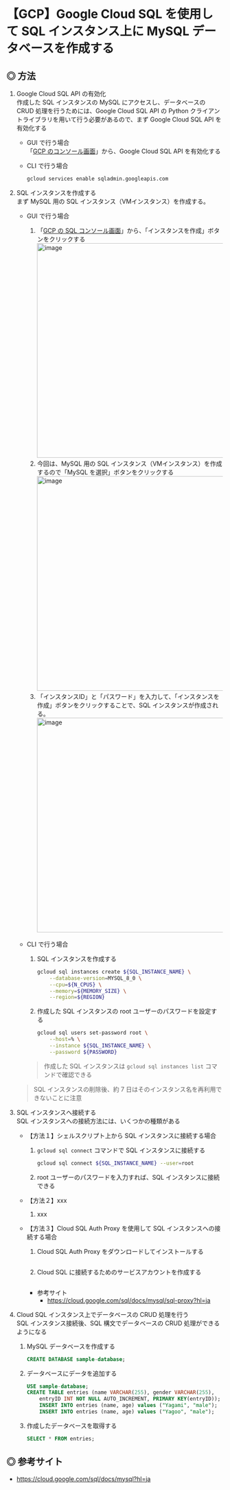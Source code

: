 # 【GCP】Google Cloud SQL を使用して SQL インスタンス上に MySQL データベースを作成する

## ◎ 方法

1. Google Cloud SQL API の有効化<br>
    作成した SQL インスタンスの MySQL にアクセスし、データベースの CRUD 処理を行うためには、Google Cloud SQL API の Python クライアントライブラリを用いて行う必要があるので、まず Google Cloud SQL API を有効化する

    - GUI で行う場合<br>
        「[GCP のコンソール画面](https://console.cloud.google.com/marketplace/product/google/sql-component.googleapis.com?q=search&referrer=search&hl=ja&project=my-project2-303004)」から、Google Cloud SQL API を有効化する

    - CLI で行う場合<br>
        ```sh
        gcloud services enable sqladmin.googleapis.com
        ```

1. SQL インスタンスを作成する<br>
    まず MySQL 用の SQL インスタンス（VMインスタンス）を作成する。

    - GUI で行う場合<br>
        1. 「[GCP の SQL コンソール画面](https://console.cloud.google.com/sql?hl=ja&project=my-project2-303004)」から、「インスタンスを作成」ボタンをクリックする<br>
            <img width="500" alt="image" src="https://user-images.githubusercontent.com/25688193/170828315-2afee7d4-d950-411d-8fff-ae9cb0e2ae52.png"><br>
        1. 今回は、MySQL 用の SQL インスタンス（VMインスタンス）を作成するので「MySQL を選択」ボタンをクリックする<br>
            <img width="500" alt="image" src="https://user-images.githubusercontent.com/25688193/170828337-c0949cae-4832-41f1-84b9-8bf0a67950b0.png"><br>
        1. 「インスタンスID」と「パスワード」を入力して、「インスタンスを作成」ボタンをクリックすることで、SQL インスタンスが作成される。<br>
            <img width="500" alt="image" src="https://user-images.githubusercontent.com/25688193/170828585-1e278f36-5337-4a2d-b6bc-31ff0627165e.png"><br>

    - CLI で行う場合<br>
        1. SQL インスタンスを作成する
            ```sh
            gcloud sql instances create ${SQL_INSTANCE_NAME} \
                --database-version=MYSQL_8_0 \
                --cpu=${N_CPUS} \
                --memory=${MEMORY_SIZE} \
                --region=${REGION}
            ```

        1. 作成した SQL インスタンスの root ユーザーのパスワードを設定する
            ```sh
            gcloud sql users set-password root \
                --host=% \
                --instance ${SQL_INSTANCE_NAME} \
                --password ${PASSWORD}
            ```

        > 作成した SQL インスタンスは `gcloud sql instances list` コマンドで確認できる

    > SQL インスタンスの削除後、約 7 日はそのインスタンス名を再利用できないことに注意

1. SQL インスタンスへ接続する<br>
    SQL インスタンスへの接続方法には、いくつかの種類がある

    - 【方法１】シェルスクリプト上から SQL インスタンスに接続する場合<br>
        1. `gcloud sql connect` コマンドで SQL インスタンスに接続する<br>
            ```sh
            gcloud sql connect ${SQL_INSTANCE_NAME} --user=root
            ```
        1. root ユーザーのパスワードを入力すれば、SQL インスタンスに接続できる<br>

    - 【方法２】xxx<br>
        1. xxx

    - 【方法３】Cloud SQL Auth Proxy を使用して SQL インスタンスへの接続する場合<br>
        1. Cloud SQL Auth Proxy をダウンロードしてインストールする<br>
            ```sh
            ```

        1. Cloud SQL に接続するためのサービスアカウントを作成する<br>
            ```sh
            ```

        - 参考サイト
            - https://cloud.google.com/sql/docs/mysql/sql-proxy?hl=ja


1. Cloud SQL インスタンス上でデータベースの CRUD 処理を行う<br>
    SQL インスタンス接続後、SQL 構文でデータベースの CRUD 処理ができるようになる

    1. MySQL データベースを作成する
        ```sql
        CREATE DATABASE sample-database;
        ```
    1. データベースにデータを追加する
        ```sql
        USE sample-database;
        CREATE TABLE entries (name VARCHAR(255), gender VARCHAR(255),
            entryID INT NOT NULL AUTO_INCREMENT, PRIMARY KEY(entryID));
            INSERT INTO entries (name, age) values ("Yagami", "male");
            INSERT INTO entries (name, age) values ("Yagoo", "male");
        ```
    1. 作成したデータベースを取得する
        ```sql
        SELECT * FROM entries;
        ```

## ◎ 参考サイト

- https://cloud.google.com/sql/docs/mysql?hl=ja
